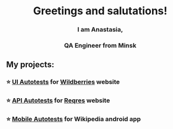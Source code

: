 
<h1 align="center">Greetings and salutations!</h1>
<h3 align="center">I am Anastasia, </h3>
<h3 align="center">QA Engineer from Minsk</h3>

## My projects:
### :star: <a target="_blank" href="https://github.com/anastasiachemko/project-wildberries-tests">UI Autotests</a> for <a target="_blank" href="https://by.wildberries.ru/s"> Wildberries</a> website

### :star: <a target="_blank" href="https://github.com/anastasiachemko/project-reqres-api">API Autotests</a> for <a target="_blank" href="https://reqres.in/">Reqres</a> website

### :star: <a target="_blank" href="https://github.com/anastasiachemko/project-wiki-mobileTests">Mobile Autotests</a> for Wikipedia android app
